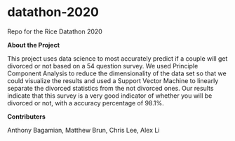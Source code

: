 # datathon-2020
Repo for the Rice Datathon 2020

**About the Project**

This project uses data science to most accurately predict if
a couple will get divorced or not based on a 54 question
survey. We used Principle Component Analysis to reduce 
the dimensionality of the data set so that we could visualize
the results and used a Support Vector Machine to linearly
separate the divorced statistics from the not divorced ones.
Our results indicate that this survey is a very good 
indicator of whether you will be divorced or not, with a
accuracy percentage of 98.1%.

**Contributers**

Anthony Bagamian, Matthew Brun, Chris Lee, Alex Li

